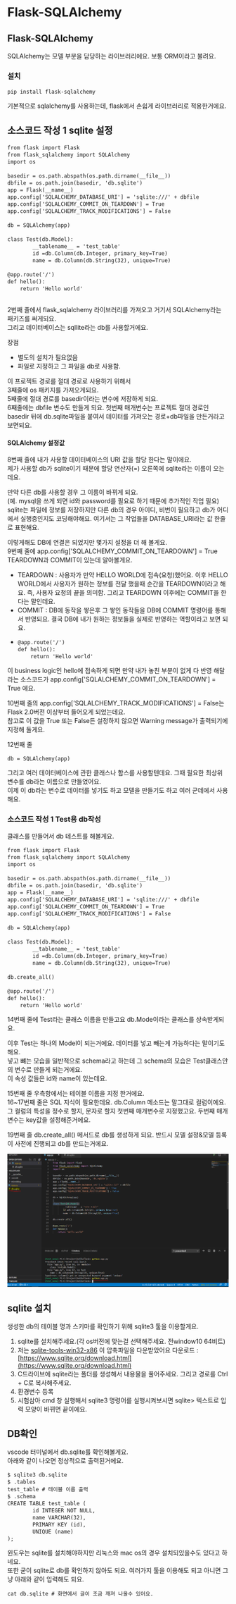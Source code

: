 # Flask-SQLAlchemy

## Flask-SQLAlchemy

SQLAlchemy는 모델 부분을 담당하는 라이브러리에요. 보통 ORM이라고 불려요. 

### 설치

```text
pip install flask-sqlalchemy
```

 기본적으로 sqlalchemy를 사용하는데, flask에서 손쉽게 라이브러리로 적용한거에요. 

##  소스코드 작성 1  sqlite 설정 

```text
from flask import Flask 
from flask_sqlalchemy import SQLAlchemy
import os 

basedir = os.path.abspath(os.path.dirname(__file__))
dbfile = os.path.join(basedir, 'db.sqlite')
app = Flask(__name__)
app.config['SQLALCHEMY_DATABASE_URI'] = 'sqlite:///' + dbfile
app.config['SQLALCHEMY_COMMIT_ON_TEARDOWN'] = True
app.config['SQLALCHEMY_TRACK_MODIFICATIONS'] = False

db = SQLAlchemy(app)

class Test(db.Model):
        __tablename__ = 'test_table'
        id =db.Column(db.Integer, primary_key=True)
        name = db.Column(db.String(32), unique=True)

@app.route('/')
def hello():
    return 'Hello world'


```

2번째 줄에서 flask\_sqlalchemy 라이브러리를 가져오고 거기서 SQLAlchemy라는 패키즈를 써게되요.  
그리고 데이터베이스는 sqllite라는 db를 사용할거에요. 

장점 

* 별도의 설치가 필요없음 
* 파일로 지정하고 그 파일을 db로 사용함. 

이 프로젝트 경로를 절대 경로로 사용하기 위해서   
3째줄에 os 패키지를 가져오게되요.   
5째줄에 절대 경로를 basedir이라는 변수에 저장하게 되요.   
6째줄에는 dbfile 변수도 만들게 되요. 첫번째 매개변수는 프로젝트 절대 경로인 basedir 뒤에 db.sqlite파일을 붙여서 데이터를 가져오는 경로+db파일을 만든거라고 보면되요. 

####  SQLAlchemy 설정값

8번째 줄에 내가 사용할 데이터베이스의 URI 값을 할당 한다는 말이에요.   
제가 사용할 db가 sqlite이기 때문에 할당 연산자\(=\) 오른쪽에 sqlite라는 이름이 오는데요.   
  
만약 다른 db를 사용할 경우 그 이름이 바뀌게 되요.   
\(예. mysql을 쓰게 되면 id와 password를 필요로 하기 때문에 추가적인 작업 필요\)   
sqlite는 파일에 정보를 저장하지만 다른 db의 경우 아이디, 비번이 필요하고 db가 어디에서 실행중인지도 코딩해야해요. 여기서는 그 작업들을 DATABASE\_URI라는 값 한줄로 표현해요.   
  
이렇게해도 DB에 연결은 되었지만 몇가지 설정을 더 해 볼게요.   
9번째 줄에 app.config\['SQLALCHEMY\_COMMIT\_ON\_TEARDOWN'\] = True   
TEARDOWN과 COMMIT이 있는데 알아볼게요. 

* TEARDOWN : 사용자가 만약 HELLO WORLD에 접속\(요청\)했어요. 이후 HELLO WORLD에서 사용자가 원하는 정보를 전달 했을때  순간을 TEARDOWN이라고 해요.  즉, 사용자 요청의 끝을 의미함. 그리고 TEARDOWN 이후에는 COMMIT을 한다는 말인데요.  
* COMMIT : DB에 동작을 쌓은후 그 쌓인 동작들을 DB에 COMMIT 명령어를 통해서 반영되요.  결국 DB에 내가 원하는 정보들을 실제로 반영하는 역할이라고 보면 되요.  
* ```text
  @app.route('/')
  def hello():
      return 'Hello world'
  ```

 이 business logic인 hello에 접속하게 되면 만약 내가 놓친 부분이 없게 다 반영 해달라는 소스코드가 app.config\['SQLALCHEMY\_COMMIT\_ON\_TEARDOWN'\] = True 에요.   
  
10번째 줄의 app.config\['SQLALCHEMY\_TRACK\_MODIFICATIONS'\] = False는 Flask 2.0버전 이상부터 들어오게 되었는데요.   
참고로 이 값을 True 또는 False든 설정하지 않으면 Warning message가 출력되기에 지정해 둘게요. 

 12번째 줄 

```text
db = SQLAlchemy(app)
```

그리고 여러 데이터베이스에 관한 클래스나 함스를 사용할텐데요. 그때 필요한 최상위 변수를 db라는 이름으로 만들었어요.   
이제 이 db라는 변수로 데이터를 넣기도 하고 모델을 만들기도 하고 여러 군데에서 사용해요. 

### 소스코드 작성 1  Test용 db작성 

클래스를 만들어서 db 테스트를 해볼게요.   


```text
from flask import Flask 
from flask_sqlalchemy import SQLAlchemy
import os 

basedir = os.path.abspath(os.path.dirname(__file__))
dbfile = os.path.join(basedir, 'db.sqlite')
app = Flask(__name__)
app.config['SQLALCHEMY_DATABASE_URI'] = 'sqlite:///' + dbfile
app.config['SQLALCHEMY_COMMIT_ON_TEARDOWN'] = True
app.config['SQLALCHEMY_TRACK_MODIFICATIONS'] = False

db = SQLAlchemy(app)

class Test(db.Model):
        __tablename__ = 'test_table'
        id =db.Column(db.Integer, primary_key=True)
        name = db.Column(db.String(32), unique=True)

db.create_all()

@app.route('/')
def hello():
    return 'Hello world'
```

14번째 줄에 Test라는 클래스 이름을 만들고요 db.Mode이라는 클래스를 상속받게되요.   
  
이후 Test는 하나의 Model이 되는거에요. 데이터를 넣고 빼는게 가능하다는 말이기도 해요.   
넣고 뺴는 모습을 일반적으로 schema라고 하는데 그 schema의 모습은 Test클래스안의 변수로 만들게 되는거에요.   
이 속성 값들은 id와 name이 있는데요.   


15번째 줄 우측항에서는 테이블 이름을 지정 한거에요.   
16~17번째 줄은 SQL 지식이 필요한데요. db.Column 메소드는 말그대로 컬럼이에요. 그 컬럼의 특성을 정수로 할지, 문자로 할지 첫번째 매개변수로 지정했고요. 두번째 매개변수는 key값을 설정해준거에요. 

19번째 줄 db.create\_all\(\) 메서드로 db를 생성하게 되요. 반드시 모델 설정&모델 등록이 사전에 진행되고 db를 만드는거에요. 



![db.sqlite&#xAC00; &#xC0DD;&#xC131;&#xB41C; &#xBAA8;&#xC2B5;](../../../.gitbook/assets/image%20%28223%29.png)

## sqlite 설치 

생성한 db의 테이블 명과 스키마를 확인하기 위해 sqlite3 툴을 이용할게요. 

1. sqlite를 설치해주세요.\(각 os버전에 맞는걸 선택해주세요. 전window10 64비트\)
2. 저는  [sqlite-tools-win32-x86](https://www.sqlite.org/2020/sqlite-tools-win32-x86-3320100.zip) 이 압축파일을 다운받았어요 다운로드 : [https://www.sqlite.org/download.html](https://www.sqlite.org/download.html)
3. C드라이브에 sqlite라는 폴더를 생성해서 내용물을 풀어주세요.  그리고 경로를 Ctrl + C로 복사해주세요. 
4. 환경변수 등록
5. 시험삼아 cmd 창 실행해서 sqlite3 명령어를 실행시켜보시면 sqlite&gt; 텍스트로 입력 모양이 바뀌면 끝이에요. 

## DB확인 

vscode 터미널에서 db.sqlite를 확인해볼게요.   
아래와 같이 나오면 정상적으로 출력된거에요.   


```text
$ sqlite3 db.sqlite
$ .tables
test_table # 테이블 이름 출력
$ .schema 
CREATE TABLE test_table (    
        id INTEGER NOT NULL, 
        name VARCHAR(32),
        PRIMARY KEY (id),
        UNIQUE (name)
);

```

윈도우는 sqlite를 설치해야하지만 리눅스와 mac os의 경우 설치되있을수도 있다고 하네요.   
또한 굳이 sqlite로 db를 확인하지 않아도 되요. 여러가지 툴을 이용해도 되고 아니면 그냥 아래와 같이 입력해도 되요. 

```text
cat db.sqlite # 화면에서 글이 조금 깨져 나올수 있어요. 
```

